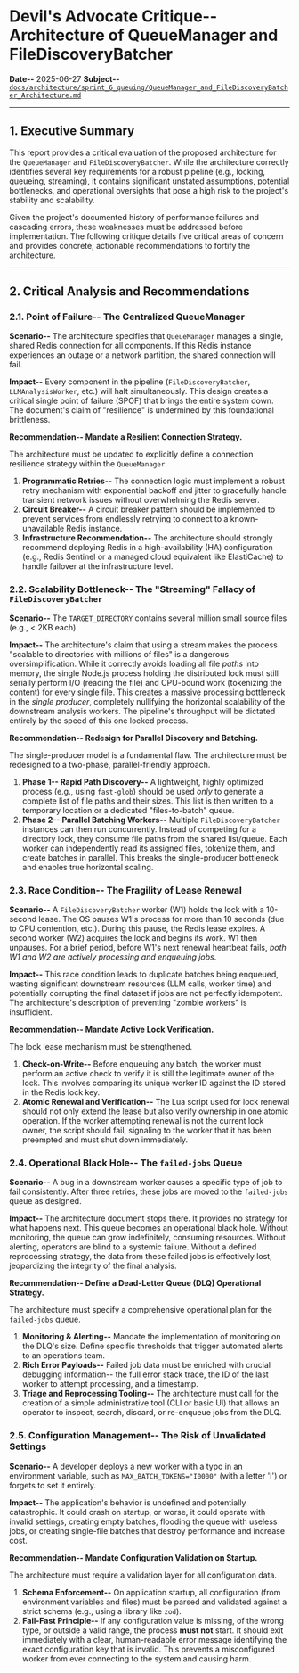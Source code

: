 # Devil's Advocate Critique-- Architecture of QueueManager and FileDiscoveryBatcher
**Date--** 2025-06-27
**Subject--** [`docs/architecture/sprint_6_queuing/QueueManager_and_FileDiscoveryBatcher_Architecture.md`](./docs/architecture/sprint_6_queuing/QueueManager_and_FileDiscoveryBatcher_Architecture.md)

---

## 1. Executive Summary

This report provides a critical evaluation of the proposed architecture for the `QueueManager` and `FileDiscoveryBatcher`. While the architecture correctly identifies several key requirements for a robust pipeline (e.g., locking, queueing, streaming), it contains significant unstated assumptions, potential bottlenecks, and operational oversights that pose a high risk to the project's stability and scalability.

Given the project's documented history of performance failures and cascading errors, these weaknesses must be addressed before implementation. The following critique details five critical areas of concern and provides concrete, actionable recommendations to fortify the architecture.

---

## 2. Critical Analysis and Recommendations

### 2.1. Point of Failure-- The Centralized QueueManager

**Scenario--** The architecture specifies that `QueueManager` manages a single, shared Redis connection for all components. If this Redis instance experiences an outage or a network partition, the shared connection will fail.

**Impact--** Every component in the pipeline (`FileDiscoveryBatcher`, `LLMAnalysisWorker`, etc.) will halt simultaneously. This design creates a critical single point of failure (SPOF) that brings the entire system down. The document's claim of "resilience" is undermined by this foundational brittleness.

**Recommendation-- Mandate a Resilient Connection Strategy.**

The architecture must be updated to explicitly define a connection resilience strategy within the `QueueManager`.
1.  **Programmatic Retries--** The connection logic must implement a robust retry mechanism with exponential backoff and jitter to gracefully handle transient network issues without overwhelming the Redis server.
2.  **Circuit Breaker--** A circuit breaker pattern should be implemented to prevent services from endlessly retrying to connect to a known-unavailable Redis instance.
3.  **Infrastructure Recommendation--** The architecture should strongly recommend deploying Redis in a high-availability (HA) configuration (e.g., Redis Sentinel or a managed cloud equivalent like ElastiCache) to handle failover at the infrastructure level.

### 2.2. Scalability Bottleneck-- The "Streaming" Fallacy of `FileDiscoveryBatcher`

**Scenario--** The `TARGET_DIRECTORY` contains several million small source files (e.g., < 2KB each).

**Impact--** The architecture's claim that using a stream makes the process "scalable to directories with millions of files" is a dangerous oversimplification. While it correctly avoids loading all file *paths* into memory, the single Node.js process holding the distributed lock must still serially perform I/O (reading the file) and CPU-bound work (tokenizing the content) for every single file. This creates a massive processing bottleneck in the *single producer*, completely nullifying the horizontal scalability of the downstream analysis workers. The pipeline's throughput will be dictated entirely by the speed of this one locked process.

**Recommendation-- Redesign for Parallel Discovery and Batching.**

The single-producer model is a fundamental flaw. The architecture must be redesigned to a two-phase, parallel-friendly approach.
1.  **Phase 1-- Rapid Path Discovery--** A lightweight, highly optimized process (e.g., using `fast-glob`) should be used *only* to generate a complete list of file paths and their sizes. This list is then written to a temporary location or a dedicated "files-to-batch" queue.
2.  **Phase 2-- Parallel Batching Workers--** Multiple `FileDiscoveryBatcher` instances can then run concurrently. Instead of competing for a directory lock, they consume file paths from the shared list/queue. Each worker can independently read its assigned files, tokenize them, and create batches in parallel. This breaks the single-producer bottleneck and enables true horizontal scaling.

### 2.3. Race Condition-- The Fragility of Lease Renewal

**Scenario--** A `FileDiscoveryBatcher` worker (W1) holds the lock with a 10-second lease. The OS pauses W1's process for more than 10 seconds (due to CPU contention, etc.). During this pause, the Redis lease expires. A second worker (W2) acquires the lock and begins its work. W1 then unpauses. For a brief period, before W1's next renewal heartbeat fails, *both W1 and W2 are actively processing and enqueuing jobs*.

**Impact--** This race condition leads to duplicate batches being enqueued, wasting significant downstream resources (LLM calls, worker time) and potentially corrupting the final dataset if jobs are not perfectly idempotent. The architecture's description of preventing "zombie workers" is insufficient.

**Recommendation-- Mandate Active Lock Verification.**

The lock lease mechanism must be strengthened.
1.  **Check-on-Write--** Before enqueuing any batch, the worker must perform an active check to verify it is still the legitimate owner of the lock. This involves comparing its unique worker ID against the ID stored in the Redis lock key.
2.  **Atomic Renewal and Verification--** The Lua script used for lock renewal should not only extend the lease but also verify ownership in one atomic operation. If the worker attempting renewal is not the current lock owner, the script should fail, signaling to the worker that it has been preempted and must shut down immediately.

### 2.4. Operational Black Hole-- The `failed-jobs` Queue

**Scenario--** A bug in a downstream worker causes a specific type of job to fail consistently. After three retries, these jobs are moved to the `failed-jobs` queue as designed.

**Impact--** The architecture document stops there. It provides no strategy for what happens next. This queue becomes an operational black hole. Without monitoring, the queue can grow indefinitely, consuming resources. Without alerting, operators are blind to a systemic failure. Without a defined reprocessing strategy, the data from these failed jobs is effectively lost, jeopardizing the integrity of the final analysis.

**Recommendation-- Define a Dead-Letter Queue (DLQ) Operational Strategy.**

The architecture must specify a comprehensive operational plan for the `failed-jobs` queue.
1.  **Monitoring & Alerting--** Mandate the implementation of monitoring on the DLQ's size. Define specific thresholds that trigger automated alerts to an operations team.
2.  **Rich Error Payloads--** Failed job data must be enriched with crucial debugging information-- the full error stack trace, the ID of the last worker to attempt processing, and a timestamp.
3.  **Triage and Reprocessing Tooling--** The architecture must call for the creation of a simple administrative tool (CLI or basic UI) that allows an operator to inspect, search, discard, or re-enqueue jobs from the DLQ.

### 2.5. Configuration Management-- The Risk of Unvalidated Settings

**Scenario--** A developer deploys a new worker with a typo in an environment variable, such as `MAX_BATCH_TOKENS="I0000"` (with a letter 'I') or forgets to set it entirely.

**Impact--** The application's behavior is undefined and potentially catastrophic. It could crash on startup, or worse, it could operate with invalid settings, creating empty batches, flooding the queue with useless jobs, or creating single-file batches that destroy performance and increase cost.

**Recommendation-- Mandate Configuration Validation on Startup.**

The architecture must require a validation layer for all configuration data.
1.  **Schema Enforcement--** On application startup, all configuration (from environment variables and files) must be parsed and validated against a strict schema (e.g., using a library like `zod`).
2.  **Fail-Fast Principle--** If any configuration value is missing, of the wrong type, or outside a valid range, the process **must not** start. It should exit immediately with a clear, human-readable error message identifying the exact configuration key that is invalid. This prevents a misconfigured worker from ever connecting to the system and causing harm.